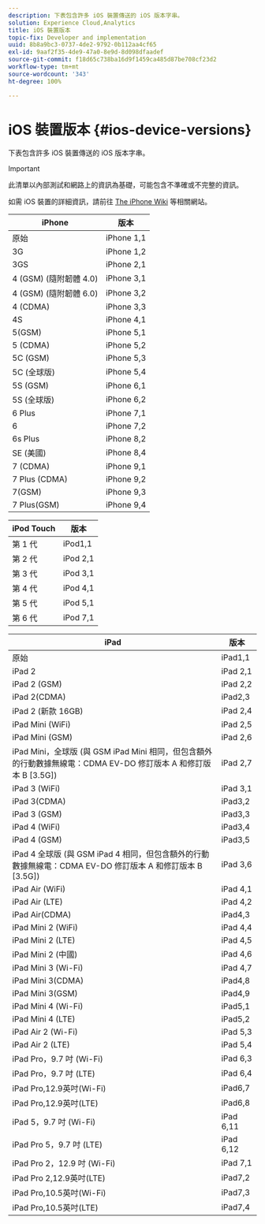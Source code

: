```yaml
---
description: 下表包含許多 iOS 裝置傳送的 iOS 版本字串。
solution: Experience Cloud,Analytics
title: iOS 裝置版本
topic-fix: Developer and implementation
uuid: 8b8a9bc3-0737-4de2-9792-0b112aa4cf65
exl-id: 9aaf2f35-4de9-47a0-8e9d-8d098dfaadef
source-git-commit: f18d65c738ba16d9f1459ca485d87be708cf23d2
workflow-type: tm+mt
source-wordcount: '343'
ht-degree: 100%

---
```


# iOS 裝置版本 {#ios-device-versions}

下表包含許多 iOS 裝置傳送的 iOS 版本字串。

>[!IMPORTANT]
>
>此清單以內部測試和網路上的資訊為基礎，可能包含不準確或不完整的資訊。

如需 iOS 裝置的詳細資訊，請前往 [The iPhone Wiki](https://theiphonewiki.com/wiki/Models) 等相關網站。

| **iPhone** | **版本** |
|---|---|
| 原始 | iPhone 1,1 |
| 3G | iPhone 1,2 |
| 3GS | iPhone 2,1 |
| 4 (GSM) (隨附韌體 4.0) | iPhone 3,1 |
| 4 (GSM) (隨附韌體 6.0) | iPhone 3,2 |
| 4 (CDMA) | iPhone 3,3 |
| 4S | iPhone 4,1 |
| 5(GSM) | iPhone 5,1 |
| 5 (CDMA) | iPhone 5,2 |
| 5C (GSM) | iPhone 5,3 |
| 5C (全球版) | iPhone 5,4 |
| 5S (GSM) | iPhone 6,1 |
| 5S (全球版) | iPhone 6,2 |
| 6 Plus | iPhone 7,1 |
| 6 | iPhone 7,2 |
| 6s Plus | iPhone 8,2 |
| SE (美國) | iPhone 8,4 |
| 7 (CDMA) | iPhone 9,1 |
| 7 Plus (CDMA) | iPhone 9,2 |
| 7(GSM) | iPhone 9,3 |
| 7 Plus(GSM) | iPhone 9,4 |

| **iPod Touch** | **版本** |
|---|---|
| 第 1 代 | iPod1,1 |
| 第 2 代 | iPod 2,1 |
| 第 3 代 | iPod 3,1 |
| 第 4 代 | iPod 4,1 |
| 第 5 代 | iPod 5,1 |
| 第 6 代 | iPod 7,1 |

| **iPad** | **版本** |
|---|---|
| 原始 | iPad1,1 |
| iPad 2 | iPad 2,1 |
| iPad 2 (GSM) | iPad 2,2 |
| iPad 2(CDMA) | iPad2,3 |
| iPad 2 (新款 16GB) | iPad 2,4 |
| iPad Mini (WiFi) | iPad 2,5 |
| iPad Mini (GSM) | iPad 2,6 |
| iPad Mini，全球版 (與 GSM iPad Mini 相同，但包含額外的行動數據無線電：CDMA EV-DO 修訂版本 A 和修訂版本 B [3.5G]) | iPad 2,7 |
| iPad 3 (WiFi) | iPad 3,1 |
| iPad 3(CDMA) | iPad3,2 |
| iPad 3 (GSM) | iPad3,3 |
| iPad 4 (WiFi) | iPad3,4 |
| iPad 4 (GSM) | iPad3,5 |
| iPad 4 全球版 (與 GSM iPad 4 相同，但包含額外的行動數據無線電：CDMA EV-DO 修訂版本 A 和修訂版本 B [3.5G]) | iPad 3,6 |
| iPad Air (WiFi) | iPad 4,1 |
| iPad Air (LTE) | iPad 4,2 |
| iPad Air(CDMA) | iPad4,3 |
| iPad Mini 2 (WiFi) | iPad 4,4 |
| iPad Mini 2 (LTE) | iPad 4,5 |
| iPad Mini 2 (中國) | iPad 4,6 |
| iPad Mini 3 (Wi-Fi) | iPad 4,7 |
| iPad Mini 3(CDMA) | iPad4,8 |
| iPad Mini 3(GSM) | iPad4,9 |
| iPad Mini 4 (Wi-Fi) | iPad5,1 |
| iPad Mini 4 (LTE) | iPad5,2 |
| iPad Air 2 (Wi-Fi) | iPad 5,3 |
| iPad Air 2 (LTE) | iPad 5,4 |
| iPad Pro，9.7 吋 (Wi-Fi) | iPad 6,3 |
| iPad Pro，9.7 吋 (LTE) | iPad 6,4 |
| iPad Pro,12.9英吋(Wi-Fi) | iPad6,7 |
| iPad Pro,12.9英吋(LTE) | iPad6,8 |
| iPad 5，9.7 吋 (Wi-Fi) | iPad 6,11 |
| iPad Pro 5，9.7 吋 (LTE) | iPad 6,12 |
| iPad Pro 2，12.9 吋 (Wi-Fi) | iPad 7,1 |
| iPad Pro 2,12.9英吋(LTE) | iPad7,2 |
| iPad Pro,10.5英吋(Wi-Fi) | iPad7,3 |
| iPad Pro,10.5英吋(LTE) | iPad7,4 |
